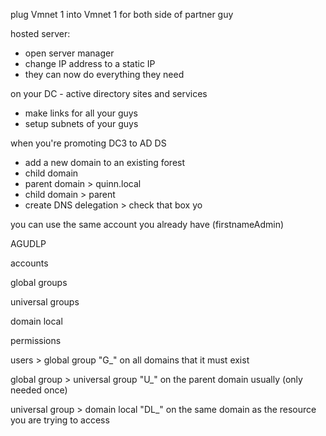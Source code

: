 plug Vmnet 1 into Vmnet 1 for both side of partner guy

  

hosted server:

- open server manager
- change IP address to a static IP
- they can now do everything they need

  

on your DC - active directory sites and services

- make links for all your guys
- setup subnets of your guys

  

when you're promoting DC3 to AD DS

- add a new domain to an existing forest
- child domain
- parent domain > quinn.local
- child domain > parent
- create DNS delegation > check that box yo
  

  

you can use the same account you already have (firstnameAdmin)

  

AGUDLP

  

accounts

global groups

universal groups

domain local

permissions

  

users > global group "G_<name>" on all domains that it must exist

  

global group > universal group "U_<name>" on the parent domain usually (only needed once)

  

universal group > domain local "DL_<name>" on the same domain as the resource you are trying to access